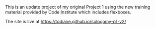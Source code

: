 



This is an update project of my original Project 1 using the new training material provided by Code Institute which includes flexboxes.

The site is live at https://todiane.github.io/sologamy-p1-v2/

